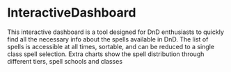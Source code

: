 # InteractiveDashboard

This interactive dashboard is a tool designed for DnD enthusiasts to quickly find all the necessary info about the spells available in DnD. The list of spells is accessible at all times, sortable, and can be reduced to a single class spell selection. Extra charts show the spell distribution through different tiers, spell schools and classes
